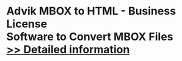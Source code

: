 # Advik MBOX to HTML - Business License<br />Software to Convert MBOX Files<br />[>> Detailed information](https://secure.shareit.com/shareit/product.html?productid=300804982&affiliateid=200057808)